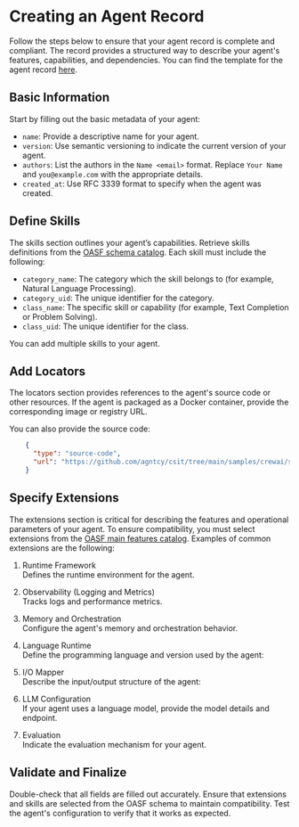# Creating an Agent Record

Follow the steps below to ensure that your agent record is complete and compliant.
The record provides a structured way to describe your agent's features, capabilities, and dependencies.
You can find the template for the agent record [here](https://github.com/agntcy/csit/blob/main/samples/crewai/simple_crew/model.json).

## Basic Information

Start by filling out the basic metadata of your agent:

* `name`: Provide a descriptive name for your agent.
* `version`: Use semantic versioning to indicate the current version of your agent.
* `authors`: List the authors in the `Name <email>` format. Replace `Your Name` and `you@example.com` with the appropriate details.
* `created_at`: Use RFC 3339 format to specify when the agent was created.

## Define Skills

The skills section outlines your agent’s capabilities. Retrieve skills definitions from the [OASF schema catalog](https://schema.oasf.agntcy.org). Each skill must include the following:

* `category_name`: The category which the skill belongs to (for example, Natural Language Processing).
* `category_uid`: The unique identifier for the category.
* `class_name`: The specific skill or capability (for example, Text Completion or Problem Solving).
* `class_uid`: The unique identifier for the class.

You can add multiple skills to your agent.

## Add Locators

The locators section provides references to the agent's source code or other resources. If the agent is packaged as a Docker container, provide the corresponding image or registry URL.

You can also provide the source code:

```json
    {
      "type": "source-code",
      "url": "https://github.com/agntcy/csit/tree/main/samples/crewai/simple_crew"
    }
```

## Specify Extensions

The extensions section is critical for describing the features and operational parameters of your agent. To ensure compatibility, you must select extensions from the [OASF main features catalog](https://schema.oasf.agntcy.org/main_features?extensions). Examples of common extensions are the following:

1. Runtime Framework  
    Defines the runtime environment for the agent.

1. Observability (Logging and Metrics)  
    Tracks logs and performance metrics.

1. Memory and Orchestration  
    Configure the agent's memory and orchestration behavior.

1. Language Runtime  
    Define the programming language and version used by the agent:

1. I/O Mapper  
    Describe the input/output structure of the agent:

1. LLM Configuration  
    If your agent uses a language model, provide the model details and endpoint.

1. Evaluation  
    Indicate the evaluation mechanism for your agent.


## Validate and Finalize

Double-check that all fields are filled out accurately.
Ensure that extensions and skills are selected from the OASF schema to maintain compatibility.
Test the agent's configuration to verify that it works as expected.
